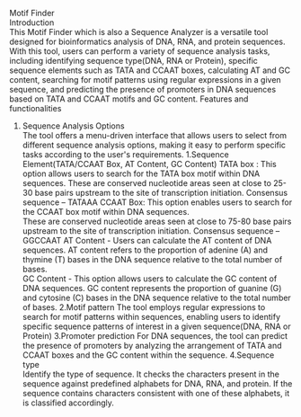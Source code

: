 Motif Finder                                 
Introduction  
This Motif Finder which is also a Sequence Analyzer is a versatile tool designed for bioinformatics 
analysis of DNA, RNA, and protein sequences. With this tool, users can perform a variety of 
sequence analysis tasks, including identifying sequence type(DNA, RNA or Protein), specific 
sequence elements such as TATA and CCAAT boxes, calculating AT and GC content, searching for 
motif patterns using regular expressions in a given sequence, and predicting the presence of 
promoters in DNA sequences based on TATA and CCAAT motifs and GC content. 
Features and functionalities 
1. Sequence Analysis Options  
The tool offers a menu-driven interface that allows users to select from different sequence analysis 
options, making it easy to perform specific tasks according to the user's requirements. 
1.Sequence Element(TATA/CCAAT Box, AT Content, GC Content) 
TATA box : This option allows users to search for the TATA box motif within DNA sequences. These 
are conserved nucleotide areas seen at close to 25-30 base pairs upstream to the site of 
transcription initiation. Consensus sequence – TATAAA 
CCAAT Box: This option enables users to search for the CCAAT box motif within DNA sequences.  
These are conserved nucleotide areas seen at close to 75-80 base pairs upstream to the site of 
transcription initiation. Consensus sequence – GGCCAAT 
AT Content - Users can calculate the AT content of DNA sequences. AT content refers to the 
proportion of adenine (A) and thymine (T) bases in the DNA sequence relative to the total number of 
bases.  
GC Content - This option allows users to calculate the GC content of DNA sequences. GC content 
represents the proportion of guanine (G) and cytosine (C) bases in the DNA sequence relative to the 
total number of bases. 
2.Motif pattern 
The tool employs regular expressions to search for motif patterns within sequences, enabling users 
to identify specific sequence patterns of interest in a given sequence(DNA, RNA or Protein) 
3.Promoter prediction 
For DNA sequences, the tool can predict the presence of promoters by analyzing the arrangement 
of TATA and CCAAT boxes and the GC content within the sequence. 
4.Sequence type  
Identify the type of sequence. It checks the characters present in the sequence against predefined 
alphabets for DNA, RNA, and protein. If the sequence contains characters consistent with one of 
these alphabets, it is classified accordingly. 
